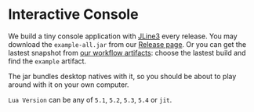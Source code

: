 # Interactive Console

We build a tiny console application with [JLine3](https://github.com/jline/jline3) every release. You may download the `example-all.jar` from our [Release page](https://github.com/gudzpoz/luajava/releases). Or you can get the lastest snapshot from [our workflow artifacts](https://github.com/gudzpoz/luajava/actions/workflows/build-natives.yml): choose the lastest build and find the `example` artifact.

The jar bundles desktop natives with it, so you should be about to play around with it on your own computer.

<ClientOnly><Asciinema :file="$withBase('/example.cast')" /></ClientOnly>

`Lua Version` can be any of `5.1`, `5.2`, `5.3`, `5.4` or `jit`.
